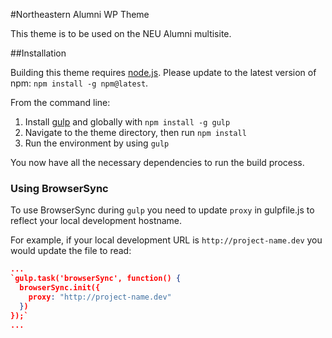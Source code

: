 #Northeastern Alumni WP Theme

This theme is to be used on the NEU Alumni multisite.

##Installation

Building this theme requires [node.js](http://nodejs.org/download/). Please update to the latest version of npm: `npm install -g npm@latest`.

From the command line:

1. Install [gulp](http://gulpjs.com) and globally with `npm install -g gulp`
2. Navigate to the theme directory, then run `npm install`
3. Run the environment by using `gulp`

You now have all the necessary dependencies to run the build process.

### Using BrowserSync

To use BrowserSync during `gulp` you need to update `proxy` in gulpfile.js to reflect your local development hostname.

For example, if your local development URL is `http://project-name.dev` you would update the file to read:
```json
...
`gulp.task('browserSync', function() {
  browserSync.init({
	proxy: "http://project-name.dev"
  })
});`
...
```
